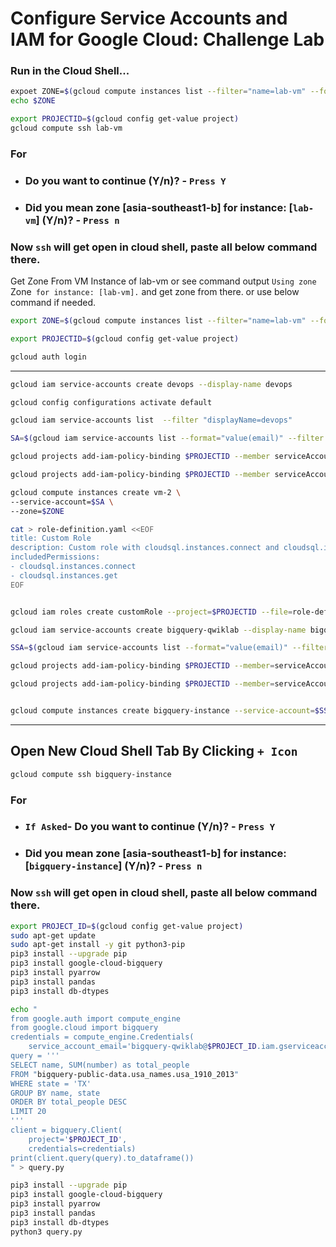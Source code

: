 # Configure Service Accounts and IAM for Google Cloud: Challenge Lab

### Run in the Cloud Shell...

```bash
expoet ZONE=$(gcloud compute instances list --filter="name=lab-vm" --format "get(zone)" | awk -F/ '{print $NF}')
echo $ZONE

export PROJECTID=$(gcloud config get-value project)
gcloud compute ssh lab-vm
```
### For
- ### Do you want to continue (Y/n)? - `Press Y`
- ### Did you mean zone [asia-southeast1-b] for instance: [`lab-vm`] (Y/n)? - `Press n`

### Now `ssh` will get open in cloud shell, paste all below command there.
Get Zone From VM Instance of lab-vm or see command output `Using zone `Zone` for instance: [lab-vm].` and get zone from there. or use below command if needed.
```bash
export ZONE=$(gcloud compute instances list --filter="name=lab-vm" --format "get(zone)" | awk -F/ '{print $NF}')

export PROJECTID=$(gcloud config get-value project)

gcloud auth login
```
---
```bash
gcloud iam service-accounts create devops --display-name devops

gcloud config configurations activate default

gcloud iam service-accounts list  --filter "displayName=devops"

SA=$(gcloud iam service-accounts list --format="value(email)" --filter "displayName=devops")

gcloud projects add-iam-policy-binding $PROJECTID --member serviceAccount:$SA --role=roles/iam.serviceAccountUser

gcloud projects add-iam-policy-binding $PROJECTID --member serviceAccount:$SA --role=roles/compute.instanceAdmin

gcloud compute instances create vm-2 \
--service-account=$SA \
--zone=$ZONE

cat > role-definition.yaml <<EOF
title: Custom Role
description: Custom role with cloudsql.instances.connect and cloudsql.instances.get permissions
includedPermissions:
- cloudsql.instances.connect
- cloudsql.instances.get
EOF


gcloud iam roles create customRole --project=$PROJECTID --file=role-definition.yaml

gcloud iam service-accounts create bigquery-qwiklab --display-name bigquery-qwiklab

SSA=$(gcloud iam service-accounts list --format="value(email)" --filter "displayName=bigquery-qwiklab")

gcloud projects add-iam-policy-binding $PROJECTID --member=serviceAccount:$SSA --role=roles/bigquery.dataViewer

gcloud projects add-iam-policy-binding $PROJECTID --member=serviceAccount:$SSA --role=roles/bigquery.user


gcloud compute instances create bigquery-instance --service-account=$SSA --scopes=https://www.googleapis.com/auth/bigquery --zone=$ZONE
```
---
## Open New Cloud Shell Tab By Clicking `+ Icon`
```bash
gcloud compute ssh bigquery-instance
```
### For
- ### `If Asked`- Do you want to continue (Y/n)? - `Press Y`
- ### Did you mean zone [asia-southeast1-b] for instance: [`bigquery-instance`] (Y/n)? - `Press n`

### Now `ssh` will get open in cloud shell, paste all below command there.
```bash
export PROJECT_ID=$(gcloud config get-value project)
sudo apt-get update
sudo apt-get install -y git python3-pip
pip3 install --upgrade pip
pip3 install google-cloud-bigquery
pip3 install pyarrow
pip3 install pandas
pip3 install db-dtypes

echo "
from google.auth import compute_engine
from google.cloud import bigquery
credentials = compute_engine.Credentials(
    service_account_email='bigquery-qwiklab@$PROJECT_ID.iam.gserviceaccount.com')
query = '''
SELECT name, SUM(number) as total_people
FROM "bigquery-public-data.usa_names.usa_1910_2013"
WHERE state = 'TX'
GROUP BY name, state
ORDER BY total_people DESC
LIMIT 20
'''
client = bigquery.Client(
    project='$PROJECT_ID',
    credentials=credentials)
print(client.query(query).to_dataframe())
" > query.py

pip3 install --upgrade pip
pip3 install google-cloud-bigquery
pip3 install pyarrow
pip3 install pandas
pip3 install db-dtypes
python3 query.py
```